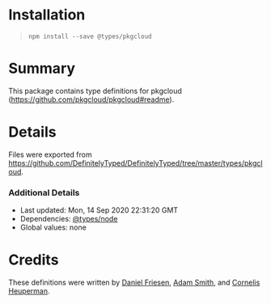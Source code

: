 # Installation
> `npm install --save @types/pkgcloud`

# Summary
This package contains type definitions for pkgcloud (https://github.com/pkgcloud/pkgcloud#readme).

# Details
Files were exported from https://github.com/DefinitelyTyped/DefinitelyTyped/tree/master/types/pkgcloud.

### Additional Details
 * Last updated: Mon, 14 Sep 2020 22:31:20 GMT
 * Dependencies: [@types/node](https://npmjs.com/package/@types/node)
 * Global values: none

# Credits
These definitions were written by [Daniel Friesen](https://github.com/dantman), [Adam Smith](https://github.com/ScriptSmith), and [Cornelis Heuperman](https://github.com/heuperman).
